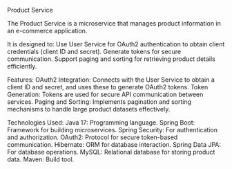 Product Service

The Product Service is a microservice that manages product information in an e-commerce application. 

It is designed to:
Use User Service for OAuth2 authentication to obtain client credentials (client ID and secret).
Generate tokens for secure communication.
Support paging and sorting for retrieving product details efficiently.

Features:
OAuth2 Integration: Connects with the User Service to obtain a client ID and secret, and uses these to generate OAuth2 tokens.
Token Generation: Tokens are used for secure API communication between services.
Paging and Sorting: Implements pagination and sorting mechanisms to handle large product datasets effectively.


Technologies Used:
Java 17: Programming language.
Spring Boot: Framework for building microservices.
Spring Security: For authentication and authorization.
OAuth2: Protocol for secure token-based communication.
Hibernate: ORM for database interaction.
Spring Data JPA: For database operations.
MySQL: Relational database for storing product data.
Maven: Build tool.
